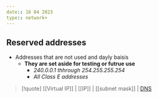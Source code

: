 ```yaml
---
date:: 16 04 2023
type:: network+
---
```

## Reserved addresses
- Addresses that are not used and dayly baisis 
	- **They are set aside for testing or futrue use**
		- *240.0.0.1 thhrough 254.255.255.254*
		- *All Class E addresses*

>[!quote] [[Virtual IP]] | [[IP]] | [[subnet mask]] | [DNS](/obisdian_ntoes/notes_obsidian/ZPythonref/DjangoFramework/Network+/Phisicall/DNS.md)